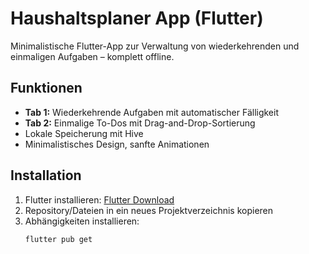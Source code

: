 # Haushaltsplaner App (Flutter)

Minimalistische Flutter-App zur Verwaltung von wiederkehrenden und einmaligen Aufgaben – komplett offline.

## Funktionen
- **Tab 1:** Wiederkehrende Aufgaben mit automatischer Fälligkeit
- **Tab 2:** Einmalige To-Dos mit Drag-and-Drop-Sortierung
- Lokale Speicherung mit Hive
- Minimalistisches Design, sanfte Animationen

## Installation
1. Flutter installieren: [Flutter Download](https://flutter.dev/docs/get-started/install)
2. Repository/Dateien in ein neues Projektverzeichnis kopieren
3. Abhängigkeiten installieren:
   ```bash
   flutter pub get
